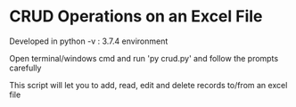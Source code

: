 # CRUD Operations on an Excel File
Developed in python -v : 3.7.4 environment

Open terminal/windows cmd and run 'py crud.py' and follow the prompts carefully

This script will let you to add, read, edit and delete records to/from an excel file


